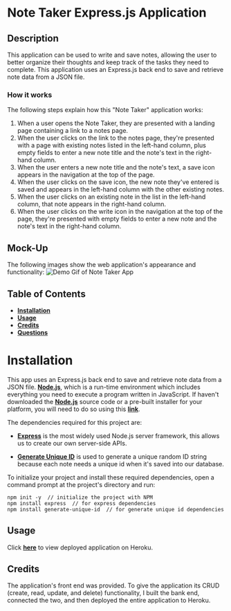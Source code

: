 # Note Taker Express.js Application

## Description

This application can be used to write and save notes, allowing the user to better organize their thoughts and keep track of the tasks they need to complete. This application uses an Express.js back end to save and retrieve note data from a JSON file.

### How it works

The following steps explain how this "Note Taker" application works:

1. When a user opens the Note Taker, they are presented with a landing page containing a link to a notes page.
2. When the user clicks on the link to the notes page, they're presented with a page with existing notes listed in the left-hand column, plus empty fields to enter a new note title and the note's text in the right-hand column.
3. When the user enters a new note title and the note's text, a save icon appears in the navigation at the top of the page.
4. When the user clicks on the save icon, the new note they've entered is saved and appears in the left-hand column with the other existing notes.
5. When the user clicks on an existing note in the list in the left-hand column, that note appears in the right-hand column.
6. When the user clicks on the write icon in the navigation at the top of the page, they're presented with empty fields to enter a new note and the note's text in the right-hand column.

## Mock-Up

The following images show the web application's appearance and functionality:
![Demo Gif of Note Taker App](./public/assets/images/demo_gif.gif)

## Table of Contents

- [**Installation**](#installation)
- [**Usage**](#usage)
- [**Credits**](#credits)
- [**Questions**](#questions)

# Installation

This app uses an Express.js back end to save and retrieve note data from a JSON file. [**Node.js**](https://nodejs.org/en/download/), which is a run-time environment which includes everything you need to execute a program written in JavaScript. If haven't downloaded the [**Node.js**](https://nodejs.org/en/download/) source code or a pre-built installer for your platform, you will need to do so using this [**link**](https://nodejs.org/en/download/).

The dependencies required for this project are:

- [**Express**](https://expressjs.com/) is the most widely used Node.js server framework, this allows us to create our own server-side APIs.

- [**Generate Unique ID**](https://www.npmjs.com/package/generate-unique-id) is used to generate a unique random ID string because each note needs a unique id when it's saved into our database.

To initialize your project and install these required dependencies, open a command prompt at the project's directory and run:

```
npm init -y  // initialize the project with NPM
npm install express  // for express dependencies
npm install generate-unique-id  // for generate unique id dependencies
```

## Usage

Click [**here**](https://note-taker-express-app-heroku.herokuapp.com/) to view deployed application on Heroku.

## Credits

The application's front end was provided. To give the application its CRUD (create, read, update, and delete) functionality, I built the bank end, connected the two, and then deployed the entire application to Heroku.
